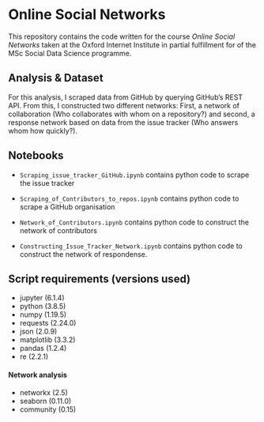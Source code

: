 # Online Social Networks


This repository contains the code written for the course _Online Social Networks_ taken at the Oxford Internet Institute in partial fulfillment for of the MSc Social Data Science programme.

## Analysis & Dataset

For this analysis, I scraped data from GitHub by querying GitHub’s REST API. From this, I constructed two different networks: First, a network of collaboration (Who collaborates with whom on a repository?) and second, a response network based on data from the issue tracker (Who answers whom how quickly?). 

## Notebooks

* `Scraping_issue_tracker_GitHub.ipynb` contains python code to scrape the issue tracker
* `Scraping_of_Contributors_to_repos.ipynb` contains python code to scrape a GitHub organisation

* `Network_of_Contributors.ipynb` contains python code to construct the network of contributors
* `Constructing_Issue_Tracker_Network.ipynb` contains python code to construct the network of respondense. 

## Script requirements (versions used)

* jupyter (6.1.4)
* python (3.8.5)
* numpy (1.19.5)
* requests (2.24.0)
* json (2.0.9)
* matplotlib (3.3.2)
* pandas (1.2.4)
* re (2.2.1)

#### Network analysis
* networkx (2.5)
* seaborn (0.11.0)
* community (0.15)
